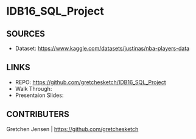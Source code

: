 # IDB16_SQL_Project



SOURCES
---------------------------------------------------------------------------
 * Dataset: https://www.kaggle.com/datasets/justinas/nba-players-data



LINKS
---------------------------------------------------------------------------
 * REPO: https://github.com/gretchesketch/IDB16_SQL_Project
 * Walk Through:
 * Presentaion Slides:


CONTRIBUTERS
----------------------------------------------------------------------------
Gretchen Jensen | https://github.com/gretchesketch
